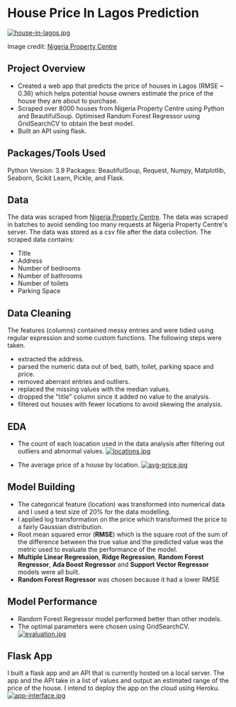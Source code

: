 # House Price In Lagos Prediction

[![house-in-lagos.jpg](https://i.postimg.cc/0NyZtLGm/house-in-lagos.jpg)](https://postimg.cc/pm3Drc6X)

Image credit: [Nigeria Property Centre](https://nigeriapropertycentre.com)

## Project Overview

* Created a web app that predicts the price of houses in Lagos (RMSE ~ 0.36) which helps potential house owners estimate the price of the house they are about to purchase.
* Scraped over 8000 houses from Nigeria Property Centre using Python and BeautifulSoup.
Optimised Random Forest Regressor using GridSearchCV to obtain the best model.
* Built an API using flask.

## Packages/Tools Used

Python Version: 3.9
Packages: BeautifulSoup, Request, Numpy, Matplotlib, Seaborn, Scikit Learn, Pickle, and Flask.

## Data

The data was scraped from [Nigeria Property Centre](https://nigeriapropertycentre.com). The data was scraped in batches to avoid sending too many requests at Nigeria Property Centre's server.
The data was stored as a csv file after the data collection. The scraped data contains:

* Title
* Address
* Number of bedrooms
* Number of bathrooms
* Number of toilets
* Parking Space

## Data Cleaning

The features (columns) contained messy entries and were tidied using regular expression and some custom functions. The following steps were taken.

* extracted the address.
* parsed the numeric data out of bed, bath, toilet, parking space and price.
* removed aberrant entries and outliers.
* replaced the missing values with the median values.
* dropped the "title" column since it added no value to the analysis.
* filtered out houses with fewer locations to avoid skewing the analysis.

## EDA

* The count of each loacation used in the data analysis after filtering out outliers and abnormal values.
[![locations.jpg](https://i.postimg.cc/CKWcNn1w/locations.jpg)](https://postimg.cc/Z9xPYRpQ)

* The average price of a house by location.
[![avg-price.jpg](https://i.postimg.cc/ZKMppt0S/avg-price.jpg)](https://postimg.cc/1fD81dpC)

## Model Building

* The categorical feature (location) was transformed into numerical data and I used a test size of 20% for the data modelling.
* I applied log transformation on the price which transformed the price to a fairly Gaussian distribution.
* Root mean squared error (**RMSE**) which is the square root of the sum of the difference between the true value and the predicted value was the metric used to evaluate the performance of the model.
* **Multiple Linear Regression**, **Ridge Regression**, **Random Forest Regressor**, **Ada Boost Regressor** and **Support Vector Regressor** models were all built.
* **Random Forest Regressor** was chosen because it had a lower RMSE

## Model Performance

* Random Forest Regressor model performed better than other models.
* The optimal parameters were chosen using GridSearchCV.
[![evaluation.jpg](https://i.postimg.cc/7hMCRdnK/evaluation.jpg)](https://postimg.cc/64q52HSZ)

## Flask App

I built a flask app and an API that is currently hosted on a local server. The app and the API take in a list of values and output an estimated range of the price of the house.
I intend to deploy the app on the cloud using Heroku.
[![app-interface.jpg](https://i.postimg.cc/qB3Jwmx0/app-interface.jpg)](https://postimg.cc/yW7CYyGr)
